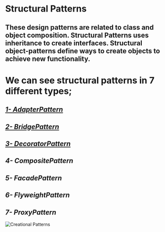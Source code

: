 # Structural Patterns

## These design patterns are related to class and object composition. Structural Patterns uses inheritance to create interfaces. Structural object-patterns define ways to create objects to achieve new functionality.

# We can see structural patterns in 7 different types;

## [***1- AdapterPattern***](https://github.com/EnesSERENLI/Design_Patterns/tree/main/Structural_Patterns/AdapterPattern)

## [***2- BridgePattern***](https://github.com/EnesSERENLI/Design_Patterns/tree/main/Structural_Patterns/BridgePattern)

## [***3- DecoratorPattern***](https://github.com/EnesSERENLI/Design_Patterns/tree/main/Structural_Patterns/DecoratorPattern)

## ***4- CompositePattern***

## ***5- FacadePattern***

## ***6- FlyweightPattern***

## ***7- ProxyPattern***

![Creational Patterns](https://executecommands.com/wp-content/uploads/2020/12/xstructural-design-pattern-different-types-1024x683.png.pagespeed.ic.Q_nQ2VsPeV.png)
